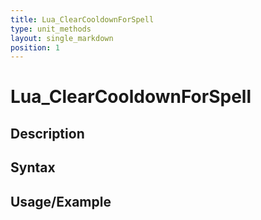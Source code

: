 ```yaml
---
title: Lua_ClearCooldownForSpell
type: unit_methods
layout: single_markdown
position: 1
---
```


# Lua_ClearCooldownForSpell

## Description

## Syntax

## Usage/Example


